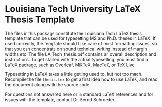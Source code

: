 # Louisiana Tech University LaTeX Thesis Template

The files in this package constitute the Louisiana Tech LaTeX thesis template that can be used for typesetting MS and Ph.D. theses in LaTeX. If used correctly, the template should take care of most formatting issues, so that you can concentrate on sound technical writing instead of margin widths etc. The file LA_Tech_thesis.pdf contains an overall description and instructions. To get started with the actual typesetting, you must find a LaTeX package, such as Overleaf, MiKTeX, MacTeX, or TeX Live.

Typesetting in LaTeX takes a little getting used to, but not too much. Recompile the file `thesis.tex` to get a first idea how to use LaTeX, and read the document along with the source code.

For questions not answered here or in standard LaTeX references and for issues with the template, contact Dr. Bernd Schroeder.